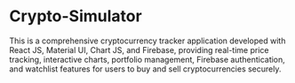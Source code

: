 # Crypto-Simulator
This is a comprehensive cryptocurrency tracker application developed with React JS, Material UI, Chart JS, and Firebase, providing real-time price tracking, interactive charts, portfolio management, Firebase authentication, and watchlist features for users to buy and sell cryptocurrencies securely.
